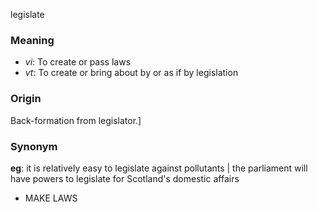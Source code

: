 legislate
### Meaning
+ _vi_: To create or pass laws
+ _vt_: To create or bring about by or as if by legislation

### Origin

Back-formation from legislator.]

### Synonym

__eg__: it is relatively easy to legislate against pollutants | the parliament will have powers to legislate for Scotland's domestic affairs

+ MAKE LAWS


